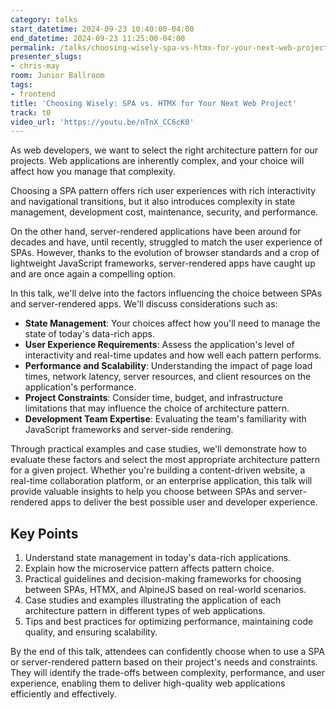 ```yaml
---
category: talks
start_datetime: 2024-09-23 10:40:00-04:00
end_datetime: 2024-09-23 11:25:00-04:00
permalink: /talks/choosing-wisely-spa-vs-htmx-for-your-next-web-project/
presenter_slugs:
- chris-may
room: Junior Ballroom
tags:
- frontend
title: 'Choosing Wisely: SPA vs. HTMX for Your Next Web Project'
track: t0
video_url: 'https://youtu.be/nTnX_CC6cK0'
---
```


As web developers, we want to select the right architecture pattern for our projects. Web applications are inherently complex, and your choice will affect how you manage that complexity.

Choosing a SPA pattern offers rich user experiences with rich interactivity and navigational transitions, but it also introduces complexity in state management, development cost, maintenance, security, and performance. 

On the other hand, server-rendered applications have been around for decades and have, until recently, struggled to match the user experience of SPAs. However, thanks to the evolution of browser standards and a crop of lightweight JavaScript frameworks, server-rendered apps have caught up and are once again a compelling option.

In this talk, we'll delve into the factors influencing the choice between SPAs and server-rendered apps. We'll discuss considerations such as:

- **State Management**: Your choices affect how you'll need to manage the state of today's data-rich apps.
- **User Experience Requirements**: Assess the application's level of interactivity and real-time updates and how well each pattern performs.
- **Performance and Scalability**: Understanding the impact of page load times, network latency, server resources, and client resources on the application's performance.
- **Project Constraints**: Consider time, budget, and infrastructure limitations that may influence the choice of architecture pattern.
- **Development Team Expertise**: Evaluating the team's familiarity with JavaScript frameworks and server-side rendering.

Through practical examples and case studies, we'll demonstrate how to evaluate these factors and select the most appropriate architecture pattern for a given project. Whether you're building a content-driven website, a real-time collaboration platform, or an enterprise application, this talk will provide valuable insights to help you choose between SPAs and server-rendered apps to deliver the best possible user and developer experience.

## Key Points

1. Understand state management in today's data-rich applications. 
2. Explain how the microservice pattern affects pattern choice.
3. Practical guidelines and decision-making frameworks for choosing between SPAs, HTMX, and AlpineJS based on real-world scenarios.
4. Case studies and examples illustrating the application of each architecture pattern in different types of web applications.
5. Tips and best practices for optimizing performance, maintaining code quality, and ensuring scalability.

By the end of this talk, attendees can confidently choose when to use a SPA or server-rendered pattern based on their project's needs and constraints. They will identify the trade-offs between complexity, performance, and user experience, enabling them to deliver high-quality web applications efficiently and effectively.

